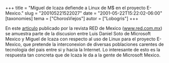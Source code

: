 +++
title = "Miguel de Icaza defiende a Linux de M$ en el proyecto E-Mexico."
slug = "200105221522027"
date = "2001-05-22T15:22:02-06:00"
[taxonomies]
tema = ["ChorosViejos"]
autor = ["Lobogris"]
+++

En este
[articulo](http://www.red.com.mx/scripts/redArticulo.php3?idNumero=36&articuloID=654)
publicado por la revista RED de Mexico (www.red.com.mx) se amuestra
parte de la discusion entre Luis Daniel Soto de Microsoft Mexico y
Miguel de Icaza con respecto al uso de Linux para el proyecto E-Mexico,
que pretende la interconexion de diversas poblaciones carentes de
tecnologia del pais entre si y hacia la Internet. Lo interesante de esto
es la respuesta tan concreta que de Icaza le da a la gente de Microsoft
Mexico.
